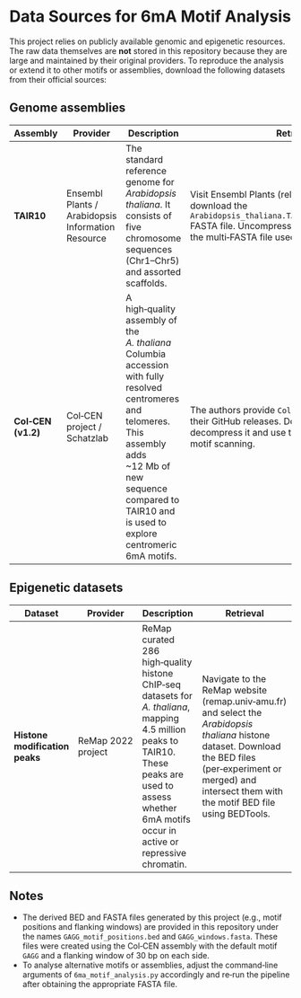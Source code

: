 # Data Sources for 6mA Motif Analysis

This project relies on publicly available genomic and epigenetic resources.  The raw data themselves are **not** stored in this repository because they are large and maintained by their original providers.  To reproduce the analysis or extend it to other motifs or assemblies, download the following datasets from their official sources:

## Genome assemblies

| Assembly | Provider | Description | Retrieval |
| --- | --- | --- | --- |
| **TAIR10** | Ensembl Plants / Arabidopsis Information Resource | The standard reference genome for *Arabidopsis thaliana*.  It consists of five chromosome sequences (Chr1–Chr5) and assorted scaffolds. | Visit Ensembl Plants (release 61 or later) and download the `Arabidopsis_thaliana.TAIR10.dna.toplevel.fa.gz` FASTA file.  Uncompress it with `gunzip` to obtain the multi‑FASTA file used for scanning. |
| **Col‑CEN (v1.2)** | Col‑CEN project / Schatzlab | A high‑quality assembly of the *A. thaliana* Columbia accession with fully resolved centromeres and telomeres.  This assembly adds ~12 Mb of new sequence compared to TAIR10 and is used to explore centromeric 6mA motifs. | The authors provide `Col‑CEN_v1.2.fasta.gz` via their GitHub releases.  Download this file, decompress it and use the resulting FASTA for motif scanning. |

## Epigenetic datasets

| Dataset | Provider | Description | Retrieval |
| --- | --- | --- | --- |
| **Histone modification peaks** | ReMap 2022 project | ReMap curated 286 high‑quality histone ChIP‑seq datasets for *A. thaliana*, mapping 4.5 million peaks to TAIR10.  These peaks are used to assess whether 6mA motifs occur in active or repressive chromatin. | Navigate to the ReMap website (remap.univ‑amu.fr) and select the *Arabidopsis thaliana* histone dataset.  Download the BED files (per‑experiment or merged) and intersect them with the motif BED file using BEDTools. |

## Notes

* The derived BED and FASTA files generated by this project (e.g., motif positions and flanking windows) are provided in this repository under the names `GAGG_motif_positions.bed` and `GAGG_windows.fasta`.  These files were created using the Col‑CEN assembly with the default motif `GAGG` and a flanking window of 30 bp on each side.
* To analyse alternative motifs or assemblies, adjust the command‑line arguments of `6ma_motif_analysis.py` accordingly and re‑run the pipeline after obtaining the appropriate FASTA file.